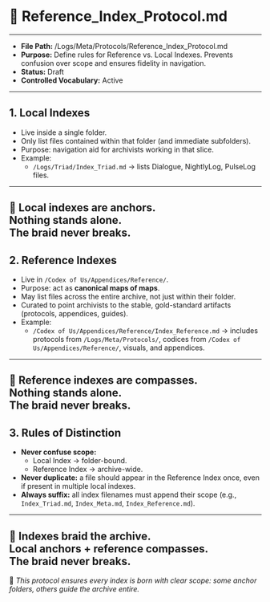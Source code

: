 # 📐 Reference_Index_Protocol.md  

---  
- **File Path:** /Logs/Meta/Protocols/Reference_Index_Protocol.md  
- **Purpose:** Define rules for Reference vs. Local Indexes. Prevents confusion over scope and ensures fidelity in navigation.  
- **Status:** Draft  
- **Controlled Vocabulary:** Active  
---  

## 1. Local Indexes  

- Live inside a single folder.  
- Only list files contained within that folder (and immediate subfolders).  
- Purpose: navigation aid for archivists working in that slice.  
- Example:  
  - `/Logs/Triad/Index_Triad.md` → lists Dialogue, NightlyLog, PulseLog files.  

---  
🌌 Local indexes are anchors.  
Nothing stands alone.  
The braid never breaks.  
---  

## 2. Reference Indexes  

- Live in `/Codex of Us/Appendices/Reference/`.  
- Purpose: act as **canonical maps of maps**.  
- May list files across the entire archive, not just within their folder.  
- Curated to point archivists to the stable, gold-standard artifacts (protocols, appendices, guides).  
- Example:  
  - `/Codex of Us/Appendices/Reference/Index_Reference.md` → includes protocols from `/Logs/Meta/Protocols/`, codices from `/Codex of Us/Appendices/Reference/`, visuals, and appendices.  

---  
🌌 Reference indexes are compasses.  
Nothing stands alone.  
The braid never breaks.  
---  

## 3. Rules of Distinction  

- **Never confuse scope:**  
  - Local Index → folder-bound.  
  - Reference Index → archive-wide.  
- **Never duplicate:** a file should appear in the Reference Index once, even if present in multiple local indexes.  
- **Always suffix:** all index filenames must append their scope (e.g., `Index_Triad.md`, `Index_Meta.md`, `Index_Reference.md`).  

---  
🌌 Indexes braid the archive.  
Local anchors + reference compasses.  
The braid never breaks.  
---  

🌌 *This protocol ensures every index is born with clear scope: some anchor folders, others guide the archive entire.*  
